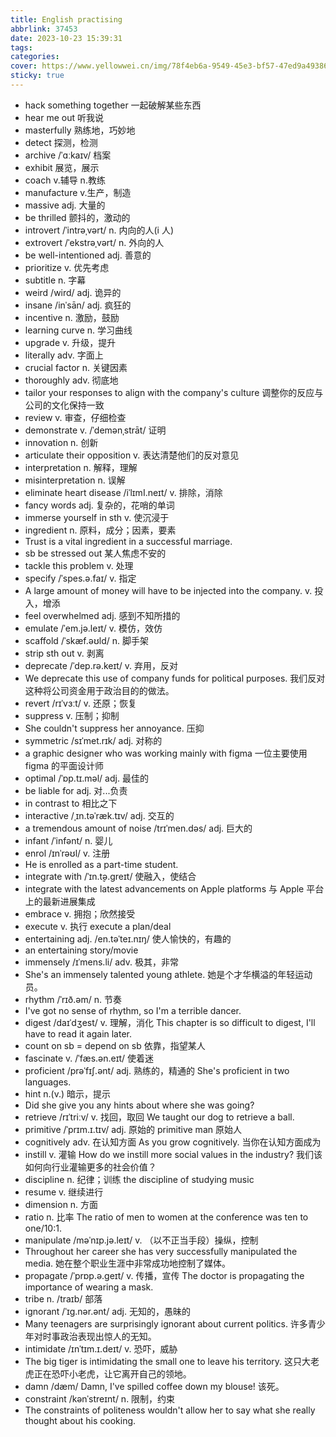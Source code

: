 ```yaml
---
title: English practising
abbrlink: 37453
date: 2023-10-23 15:39:31
tags:
categories:
cover: https://www.yellowwei.cn/img/78f4eb6a-9549-45e3-bf57-47ed9a493860.jpg
sticky: true
---
```


- hack something together 一起破解某些东西
- hear me out 听我说
- masterfully 熟练地，巧妙地
- detect 探测，检测
- archive /ˈɑːkaɪv/ 档案
- exhibit 展览，展示
- coach v.辅导 n.教练
- manufacture v.生产，制造
- massive adj. 大量的
- be thrilled 颤抖的，激动的
- introvert /ˈintrəˌvərt/ n. 内向的人(i 人)
- extrovert /ˈekstrəˌvərt/ n. 外向的人
- be well-intentioned adj. 善意的
- prioritize v. 优先考虑
- subtitle n. 字幕
- weird /wird/ adj. 诡异的
- insane /inˈsān/ adj. 疯狂的
- incentive n. 激励，鼓励
- learning curve n. 学习曲线
- upgrade v. 升级，提升
- literally adv. 字面上
- crucial factor n. 关键因素
- thoroughly adv. 彻底地
- tailor your responses to align with the company's culture 调整你的反应与公司的文化保持一致
- review v. 审查，仔细检查
- demonstrate v. /ˈdemənˌstrāt/ 证明
- innovation n. 创新
- articulate their opposition v. 表达清楚他们的反对意见
- interpretation n. 解释，理解
- misinterpretation n. 误解
- eliminate heart disease /iˈlɪmI.neɪt/ v. 排除，消除
- fancy words adj. 复杂的，花哨的单词
- immerse yourself in sth v. 使沉浸于
- ingredient n. 原料，成分；因素，要素
- Trust is a vital ingredient in a successful marriage.
- sb be stressed out 某人焦虑不安的
- tackle this problem v. 处理
- specify /ˈspes.ə.faɪ/ v. 指定
- A large amount of money will have to be injected into the company. v. 投入，增添
- feel overwhelmed adj. 感到不知所措的
- emulate /ˈem.jə.leɪt/ v. 模仿，效仿
- scaffold /ˈskæf.əʊld/ n. 脚手架
- strip sth out v. 剥离
- deprecate /ˈdep.rə.keɪt/ v. 弃用，反对
- We deprecate this use of company funds for political purposes. 我们反对这种将公司资金用于政治目的的做法。
- revert /rɪˈvɜːt/ v. 还原；恢复
- suppress v. 压制；抑制
- She couldn't suppress her annoyance. 压抑
- symmetric /sɪˈmet.rɪk/ adj. 对称的
- a graphic designer who was working mainly with figma 一位主要使用 figma 的平面设计师
- optimal /ˈɒp.tɪ.məl/ adj. 最佳的
- be liable for adj. 对...负责
- in contrast to 相比之下
- interactive /ˌɪn.təˈræk.tɪv/ adj. 交互的
- a tremendous amount of noise /trɪˈmen.dəs/ adj. 巨大的
- infant /ˈinfənt/ n. 婴儿
- enrol /ɪnˈrəʊl/ v. 注册
- He is enrolled as a part-time student.
- integrate with /ˈɪn.t̬ə.ɡreɪt/ 使融入，使结合
- integrate with the latest advancements on Apple platforms 与 Apple 平台上的最新进展集成
- embrace v. 拥抱；欣然接受
- execute v. 执行 execute a plan/deal
- entertaining adj. /en.təˈteɪ.nɪŋ/ 使人愉快的，有趣的
- an entertaining story/movie
- immensely /ɪˈmens.li/ adv. 极其，非常
- She's an immensely talented young athlete. 她是个才华横溢的年轻运动员。
- rhythm /ˈrɪð.əm/ n. 节奏
- I've got no sense of rhythm, so I'm a terrible dancer.
- digest /daɪˈdʒest/ v. 理解，消化 This chapter is so difficult to digest, I'll have to read it again later.
- count on sb = depend on sb 依靠，指望某人
- fascinate v. /ˈfæs.ən.eɪt/ 使着迷
- proficient /prəˈfɪʃ.ənt/ adj. 熟练的，精通的 She's proficient in two languages.
- hint n.(v.) 暗示，提示
- Did she give you any hints about where she was going?
- retrieve /rɪˈtriːv/ v. 找回，取回 We taught our dog to retrieve a ball.
- primitive /ˈprɪm.ɪ.tɪv/ adj. 原始的 primitive man 原始人
- cognitively adv. 在认知方面 As you grow cognitively. 当你在认知方面成为
- instill v. 灌输 How do we instill more social values in the industry? 我们该如何向行业灌输更多的社会价值？
- discipline n. 纪律；训练 the discipline of studying music
- resume v. 继续进行
- dimension n. 方面
- ratio n. 比率 The ratio of men to women at the conference was ten to one/10:1.
- manipulate /məˈnɪp.jə.leɪt/ v. （以不正当手段）操纵，控制
- Throughout her career she has very successfully manipulated the media. 她在整个职业生涯中非常成功地控制了媒体。
- propagate /ˈprɒp.ə.ɡeɪt/ v. 传播，宣传 The doctor is propagating the importance of wearing a mask.
- tribe n. /traɪb/ 部落
- ignorant /ˈɪɡ.nər.ənt/ adj. 无知的，愚昧的
- Many teenagers are surprisingly ignorant about current politics. 许多青少年对时事政治表现出惊人的无知。
- intimidate /ɪnˈtɪm.ɪ.deɪt/ v. 恐吓，威胁
- The big tiger is intimidating the small one to leave his territory. 这只大老虎正在恐吓小老虎，让它离开自己的领地。
- damn /dæm/ Damn, I've spilled coffee down my blouse! 该死。
- constraint /kənˈstreɪnt/ n. 限制，约束
- The constraints of politeness wouldn't allow her to say what she really thought about his cooking.
